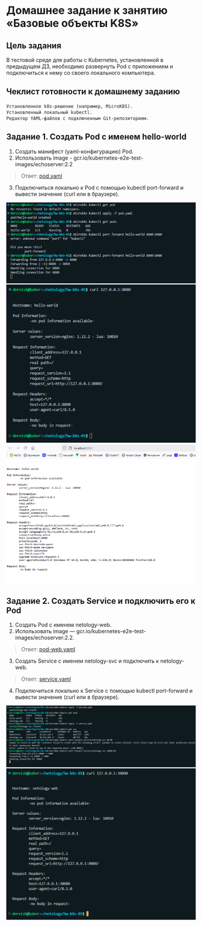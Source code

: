 # Домашнее задание к занятию «Базовые объекты K8S»

## Цель задания

В тестовой среде для работы с Kubernetes, установленной в предыдущем ДЗ, необходимо развернуть Pod с приложением и подключиться к нему со своего локального компьютера.

## Чеклист готовности к домашнему заданию


    Установленное k8s-решение (например, MicroK8S).
    Установленный локальный kubectl.
    Редактор YAML-файлов с подключенным Git-репозиторием.


## Задание 1. Создать Pod с именем hello-world

1. Создать манифест (yaml-конфигурацию) Pod.
2. Использовать image - gcr.io/kubernetes-e2e-test-images/echoserver:2.2

>Ответ: [pod.yaml](./pod.yaml)

3. Подключиться локально к Pod с помощью kubectl port-forward и вывести значение (curl или в браузере).

![pod](./task1/pod.png)
![curl](./task1/curl.png)
![port-forward](./task1/port-forward.png)

## Задание 2. Создать Service и подключить его к Pod

1. Создать Pod с именем netology-web.
2. Использовать image — gcr.io/kubernetes-e2e-test-images/echoserver:2.2.

>Ответ: [pod-web.yaml](./pod-web.yaml)

3. Создать Service с именем netology-svc и подключить к netology-web.

>Ответ: [service.yaml](./service.yaml)

4. Подключиться локально к Service с помощью kubectl port-forward и вывести значение (curl или в браузере).

![pod2](./task2/pod2.png)
![curl](./task2/curl.png)
